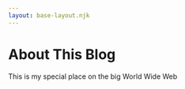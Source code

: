 ```yaml
---
layout: base-layout.njk
---
```


# About This Blog

This is my special place on the big World Wide Web
